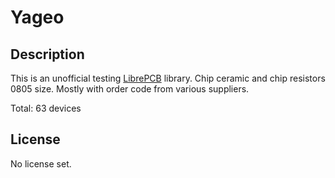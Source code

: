 # Yageo

## Description

This is an unofficial testing [LibrePCB](https://librepcb.org) library. 
 Chip ceramic and chip resistors 0805 size. Mostly with order code from various suppliers.
 
Total: 63 devices

## License

No license set.
